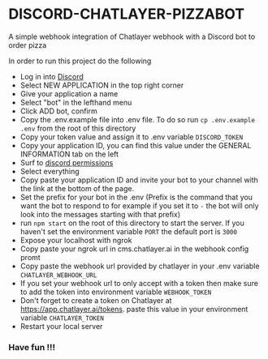 # DISCORD-CHATLAYER-PIZZABOT
A simple webhook integration of Chatlayer webhook with a Discord bot to order pizza

In order to run this project do the following

- Log in into [Discord](https://discord.com/developers)
- Select NEW APPLICATION in the top right corner
- Give your application a name
- Select "bot" in the lefthand menu 
- Click ADD bot, confirm
- Copy the .env.example file into .env file. To do so run `cp .env.example .env` from the root of this directory
- Copy your token value and assign it to .env variable `DISCORD_TOKEN`
- Copy your application ID, you can find this value under the GENERAL INFORMATION tab on the left
- Surf to [discord permissions](https://discordapi.com/permissions.html)
- Select everything
- Copy paste your application ID and invite your bot to your channel with the link at the bottom of the page.
- Set the prefix for your bot in the .env (Prefix is the command that you want the bot to respond to for example if you set it to  `-` the bot will only look into the messages starting with that prefix)
- run `npm start` on the root of this directory to start the server. If you haven't set the environment variable `PORT` the default port is `3000`
- Expose your localhost with ngrok
- Copy paste your ngrok url in cms.chatlayer.ai in the webhook config promt
- Copy paste the webhook url provided by chatlayer in your .env variable `CHATLAYER_WEBHOOK_URL`
- If you set your webhook url to only accept with a token then make sure to add the token into environment variable `WEBHOOK_TOKEN`
- Don't forget to create a token on Chatlayer at  https://app.chatlayer.ai/tokens. paste this value in your environment variable `CHATLAYER_TOKEN`
- Restart your local server

### Have fun !!!
